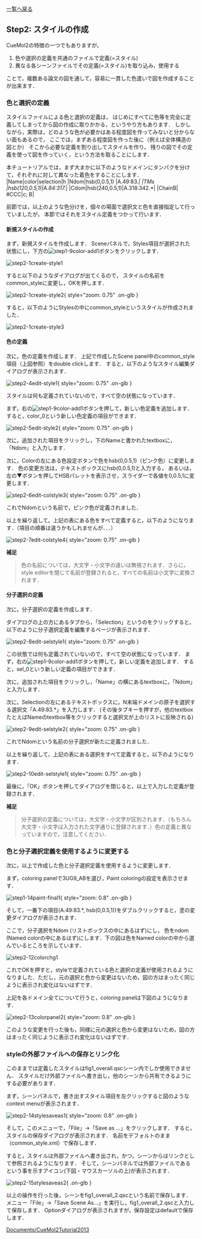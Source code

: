 [一覧へ戻る](../../../Documents/CueMol2Tutorial2013)

## Step2: スタイルの作成

CueMol2の特徴の一つでもありますが，
1.  色や選択の定義を共通のファイルで定義(=スタイル)
1.  異なる各シーンファイルでその定義(=スタイル)を取り込み，使用する

ことで，複数ある論文の図を通して，容易に一貫した色遣いで図を作成することが出来ます．

### 色と選択の定義
スタイルファイルによる色と選択の定義は，
はじめにすべてに色等を完全に定義してしまってから図の作成に取りかかる，というやり方もあります．
しかしながら，実際は，どのような色が必要かはある程度図を作ってみないと分からない面もあるので，
ここでは，まずある程度図を作った後に（例えば全体構造の図とか）
そこから必要な定義を割り出してスタイルを作り，
残りの図でその定義を使って図を作っていく，という方法を取ることにします．

本チュートリアルでは，まず大まかに以下のようなドメインにタンパクを分けて，それぞれに対して異なった着色をすることにします．
|Name|color|selection|h
|Ndom|hsb(0,0.5,1)  |A.49:83.*|
|TMs |hsb(120,0.5,1)|A.84:317.*|
|Cdom|hsb(240,0.5,1)|A.318:342.*|
|ChainB| #CCC|c; B|


前節では，以上のような色分けを，個々の場面で選択文と色を直接指定して行っていましたが，
本節ではそれをスタイル定義をつかって行います．


#### 新規スタイルの作成

まず，新規スタイルを作成します．
Sceneパネルで，Styles項目が選択された状態にし，下方の![step1-9color-add1](../../../assets/images/Documents/CueMol2Tutorial2013/Step2/step1-9color-add1.png)ボタンをクリックします．

![step2-1create-style1](../../../assets/images/Documents/CueMol2Tutorial2013/Step2/step2-1create-style1.png)


すると以下のようなダイアログが出てくるので，
スタイルの名前をcommon_styleに変更し，OKを押します．

![step2-1create-style2](../../../assets/images/Documents/CueMol2Tutorial2013/Step2/step2-1create-style2.png){ style="zoom: 0.75" .on-glb }


すると，以下のようにStylesの中にcommon_styleというスタイルが作成されました．

![step2-1create-style3](../../../assets/images/Documents/CueMol2Tutorial2013/Step2/step2-1create-style3.png)



#### 色の定義
次に，色の定義を作成します．
上記で作成したScene panel中のcommon_style項目（上図参照）をdouble clickします．
すると，以下のようなスタイル編集ダイアログが表示されます．

![step2-4edit-style1](../../../assets/images/Documents/CueMol2Tutorial2013/Step2/step2-4edit-style1.png){ style="zoom: 0.75" .on-glb }


スタイルは何も定義されていないので，すべて空の状態になっています．

まず，右の![step1-9color-add1](../../../assets/images/Documents/CueMol2Tutorial2013/Step2/step1-9color-add1.png)ボタンを押して，新しい色定義を追加します．
すると，color_0という新しい色定義の項目ができます．

![step2-5edit-style2](../../../assets/images/Documents/CueMol2Tutorial2013/Step2/step2-5edit-style2.png){ style="zoom: 0.75" .on-glb }


次に，追加された項目をクリックし，下のNameと書かれたtextboxに，「Ndom」と入力します．

次に，Colorの左にある色設定ボタンで色をhsb(0,0.5,1)（ピンク色）に変更します．
色の変更方法は，テキストボックスにhsb(0,0.5,1)と入力する，
あるいは，左の▼ボタンを押してHSBパレットを表示させ，スライダーで各値を0,0.5,1に変更します．

![step2-6edit-colstyle3](../../../assets/images/Documents/CueMol2Tutorial2013/Step2/step2-6edit-colstyle3.png){ style="zoom: 0.75" .on-glb }


これでNdomという名前で，ピンク色が定義されました．

以上を繰り返して，上記の表にある色をすべて定義すると，以下のようになります．（項目の順番は違うかもしれませんが．．．）

![step2-7edit-colstyle4](../../../assets/images/Documents/CueMol2Tutorial2013/Step2/step2-7edit-colstyle4.png){ style="zoom: 0.75" .on-glb }


**補足**

> 色の名前については，大文字・小文字の違いは無視されます．さらに，style editorを閉じて名前が登録されると，すべての名前は小文字に変換されます．
#### 分子選択の定義
次に，分子選択の定義を作成します．

ダイアログの上の方にあるタブから，「Selection」というのをクリックすると，以下のように分子選択定義を編集するページが表示されます．

![step2-8edit-selstyle1](../../../assets/images/Documents/CueMol2Tutorial2013/Step2/step2-8edit-selstyle1.png){ style="zoom: 0.75" .on-glb }


この状態では何も定義されていないので，すべて空の状態になっています．
まず，右の![step1-9color-add1](../../../assets/images/Documents/CueMol2Tutorial2013/Step2/step1-9color-add1.png)ボタンを押して，新しい定義を追加します．
すると，sel_0という新しい定義の項目ができます．

次に，追加された項目をクリックし，「Name」の横にあるtextboxに，「Ndom」と入力します．

次に，Selectionの左にあるテキストボックスに，N末端ドメインの原子を選択する選択文「A.49:83.*」を入力します．
(その後タブキーを押すが，他のtextboxたとえばNameのtextbox等をクリックすると選択文が上のリストに反映される)

![step2-9edit-selstyle2](../../../assets/images/Documents/CueMol2Tutorial2013/Step2/step2-9edit-selstyle2.png){ style="zoom: 0.75" .on-glb }


これでNdomという名前の分子選択が新たに定義されました．

以上を繰り返して，上記の表にある選択をすべて定義すると，以下のようになります．

![step2-10edit-selstyle1](../../../assets/images/Documents/CueMol2Tutorial2013/Step2/step2-10edit-selstyle1.png){ style="zoom: 0.75" .on-glb }


最後に，「OK」ボタンを押してダイアログを閉じると，以上で入力した定義が登録されます．

**補足**

> 分子選択の定義については，大文字・小文字が区別されます．（もちろん大文字・小文字は入力された文字通りに登録されます．）色の定義と異なっていますので，注意してください．
### 色と分子選択定義を使用するように変更する
次に，以上で作成した色と分子選択定義を使用するように変更します．

まず，coloring panelで3UG9_ABを選び，Paint coloringの設定を表示させます．

![step1-14paint-final1](../../../assets/images/Documents/CueMol2Tutorial2013/Step2/step1-14paint-final1.png){ style="zoom: 0.8" .on-glb }


そして，一番下の項目(A.49:83.*, hsb(0,0.5,1))をダブルクリックすると，塗の変更ダイアログが表示されます．

ここで，分子選択をNdom (リストボックスの中にあるはず)にし，
色をndom (Named colorの中にあるはず)にします．下の図は色をNamed colorの中から選んでいるところを示しています．

![step2-12colorchg1](../../../assets/images/Documents/CueMol2Tutorial2013/Step2/step2-12colorchg1.png)


これでOKを押すと，styleで定義されている色と選択の定義が使用されるようになりました．ただし，元の選択と色から変更はないため，図の方はまったく同じように表示され変化はないはずです．

上記を各ドメイン全てについて行うと，coloring panelは下図のようになります．

![step2-13colorpanel2](../../../assets/images/Documents/CueMol2Tutorial2013/Step2/step2-13colorpanel2.png){ style="zoom: 0.8" .on-glb }


このような変更を行った後も，同様に元の選択と色から変更はないため，図の方はまったく同じように表示され変化はないはずです．

### styleの外部ファイルへの保存とリンク化
このままでは定義したスタイルはfig1_overall.qscシーン内でしか使用できません．
スタイルだけ外部ファイルへ書き出し，他のシーンから共有できるようにする必要があります．

まず，シーンパネルで，書き出すスタイル項目を左クリックすると図のようなcontext menuが表示されます．


![step2-14stylesaveas1](../../../assets/images/Documents/CueMol2Tutorial2013/Step2/step2-14stylesaveas1.png){ style="zoom: 0.8" .on-glb }


そして，このメニューで，「File」→「Save as ...」をクリックします．
すると，スタイルの保存ダイアログが表示されます．
名前をデフォルトのまま（common_style.xml）で保存します．

すると，スタイルは外部ファイルへ書き出され，かつ，シーンからはリンクとして参照されるようになります．
そして，シーンパネルでは外部ファイルであるという事を示すアイコン(下図・マウスカーソルの上)が表示されます．

![step2-15stylesaveas2](../../../assets/images/Documents/CueMol2Tutorial2013/Step2/step2-15stylesaveas2.png){ .on-glb }


以上の操作を行った後，シーンをfig1_overall_2.qscという名前で保存します．
メニュー「File」→「Save Scene As...」を実行し，fig1_overall_2.qscと入力して保存します．
Optionダイアログが表示されますが，保存設定はdefaultで保存します．


[Documents/CueMol2Tutorial2013](../../../Documents/CueMol2Tutorial2013)
